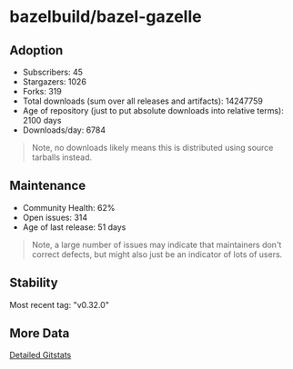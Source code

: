 # bazelbuild/bazel-gazelle

## Adoption

- Subscribers: 45
- Stargazers: 1026
- Forks: 319
- Total downloads (sum over all releases and artifacts): 14247759
- Age of repository (just to put absolute downloads into relative terms): 2100 days
- Downloads/day: 6784

> Note, no downloads likely means this is distributed using source tarballs instead.

## Maintenance

- Community Health: 62%
- Open issues: 314
- Age of last release: 51 days

> Note, a large number of issues may indicate that maintainers don't correct defects, but might also
> just be an indicator of lots of users.

## Stability

Most recent tag: "v0.32.0"

## More Data

[Detailed Gitstats](/bazel-catalog/gitstats/bazelbuild/bazel-gazelle)

